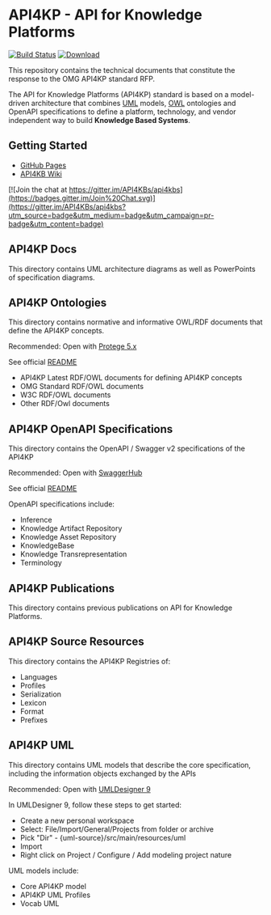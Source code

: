# API4KP - API for Knowledge Platforms

[![Build Status](https://travis-ci.com/API4KBs/api4kbs.svg?branch=master)](https://travis-ci.com/API4KBs/api4kbs)
[ ![Download](https://api.bintray.com/packages/api4kbs/API4KP-Mvn-Repo/api4kbs/images/download.svg) ](https://bintray.com/api4kbs/API4KP-Mvn-Repo/api4kbs/_latestVersion)

This repository contains the technical documents that constitute the response to the OMG API4KP standard RFP.

The API for Knowledge Platforms (API4KP) standard is based on a model-driven architecture that combines [UML](http://uml.org/) models, [OWL](https://www.w3.org/OWL/) ontologies and OpenAPI specifications to define a platform, technology, and vendor independent way to build **Knowledge Based Systems**.

## Getting Started

- [GitHub Pages](https://api4kbs.github.io/)
- [API4KB Wiki](http://www.omgwiki.org/API4KB/doku.php?id=start)

[![Join the chat at https://gitter.im/API4KBs/api4kbs](https://badges.gitter.im/Join%20Chat.svg)](https://gitter.im/API4KBs/api4kbs?utm_source=badge&utm_medium=badge&utm_campaign=pr-badge&utm_content=badge)

## API4KP Docs

This directory contains UML architecture diagrams as well as PowerPoints of specification diagrams.

## API4KP Ontologies

This directory contains normative and informative OWL/RDF documents that define the API4KP concepts.

Recommended: Open with [Protege 5.x](https://protege.stanford.edu/products.php)

See official [README](./ontologies/README.md)

- API4KP Latest RDF/OWL documents for defining API4KP concepts
- OMG Standard RDF/OWL documents
- W3C RDF/OWL documents
- Other RDF/Owl documents

## API4KP OpenAPI Specifications

This directory contains the OpenAPI / Swagger v2 specifications of the API4KP

Recommended: Open with [SwaggerHub](https://swagger.io/tools/swaggerhub/)

See official [README](./openapi/v2/org/omg/spec/api4kp/README.md)

OpenAPI specifications include:
- Inference
- Knowledge Artifact Repository
- Knowledge Asset Repository
- KnowledgeBase
- Knowledge Transrepresentation
- Terminology

## API4KP Publications

This directory contains previous publications on API for Knowledge Platforms.

## API4KP Source Resources

This directory contains the API4KP Registries of:
- Languages
- Profiles
- Serialization
- Lexicon
- Format
- Prefixes

## API4KP UML

This directory contains UML models that describe the core specification, including the information objects exchanged by the APIs

Recommended: Open with [UMLDesigner 9](http://www.umldesigner.org/download/)

In UMLDesigner 9, follow these steps to get started:
- Create a new personal workspace
- Select: File/Import/General/Projects from folder or archive
- Pick "Dir" - {uml-source}/src/main/resources/uml
- Import
- Right click on Project / Configure / Add modeling project nature

UML models include:
- Core API4KP model
- API4KP UML Profiles
- Vocab UML
